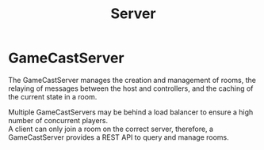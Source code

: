 ﻿---
title: Server
nav_order: 3
---

# GameCastServer

The GameCastServer manages the creation and management of rooms, the relaying of messages between the host and controllers, and the caching of the current state in a room.

Multiple GameCastServers may be behind a load balancer to ensure a high number of concurrent players.  
A client can only join a room on the correct server, therefore, a GameCastServer provides a REST API to query and manage rooms.
